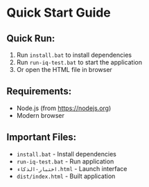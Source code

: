 # Quick Start Guide 
 
## Quick Run: 
1. Run `install.bat` to install dependencies 
2. Run `run-iq-test.bat` to start the application 
3. Or open the HTML file in browser 
 
## Requirements: 
- Node.js (from https://nodejs.org) 
- Modern browser 
 
## Important Files: 
- `install.bat` - Install dependencies 
- `run-iq-test.bat` - Run application 
- `اختبار-الذكاء.html` - Launch interface 
- `dist/index.html` - Built application 
